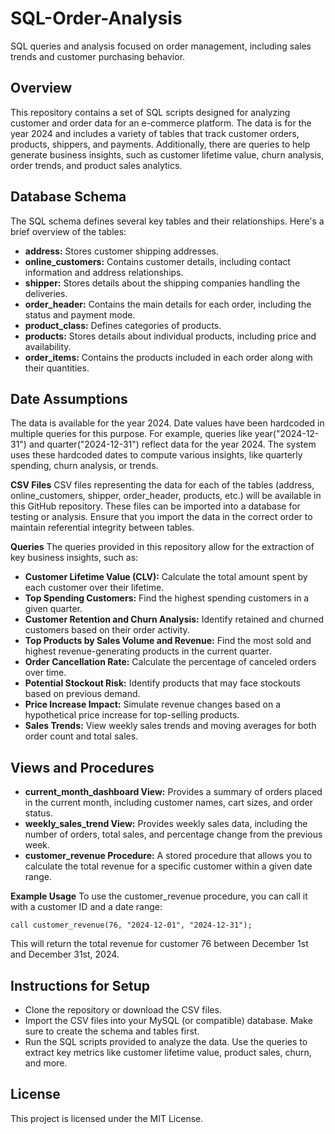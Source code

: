 # SQL-Order-Analysis
SQL queries and analysis focused on order management, including sales trends and customer purchasing behavior.

## Overview
This repository contains a set of SQL scripts designed for analyzing customer and order data for an e-commerce platform. The data is for the year 2024 and includes a variety of tables that track customer orders, products, shippers, and payments. Additionally, there are queries to help generate business insights, such as customer lifetime value, churn analysis, order trends, and product sales analytics.

## Database Schema
The SQL schema defines several key tables and their relationships. Here's a brief overview of the tables:
- **address:** Stores customer shipping addresses.
- **online_customers:** Contains customer details, including contact information and address relationships.
- **shipper:** Stores details about the shipping companies handling the deliveries.
- **order_header:** Contains the main details for each order, including the status and payment mode.
- **product_class:** Defines categories of products.
- **products:** Stores details about individual products, including price and availability.
- **order_items:** Contains the products included in each order along with their quantities.

## Date Assumptions
The data is available for the year 2024. Date values have been hardcoded in multiple queries for this purpose.
For example, queries like year("2024-12-31") and quarter("2024-12-31") reflect data for the year 2024. The system uses these hardcoded dates to compute various insights, like quarterly spending, churn analysis, or trends.

**CSV Files**
CSV files representing the data for each of the tables (address, online_customers, shipper, order_header, products, etc.) will be available in this GitHub repository. These files can be imported into a database for testing or analysis. Ensure that you import the data in the correct order to maintain referential integrity between tables.

**Queries**
The queries provided in this repository allow for the extraction of key business insights, such as:
- **Customer Lifetime Value (CLV):** Calculate the total amount spent by each customer over their lifetime.
- **Top Spending Customers:** Find the highest spending customers in a given quarter.
- **Customer Retention and Churn Analysis:** Identify retained and churned customers based on their order activity.
- **Top Products by Sales Volume and Revenue:** Find the most sold and highest revenue-generating products in the current quarter.
- **Order Cancellation Rate:** Calculate the percentage of canceled orders over time.
- **Potential Stockout Risk:** Identify products that may face stockouts based on previous demand.
- **Price Increase Impact:** Simulate revenue changes based on a hypothetical price increase for top-selling products.
- **Sales Trends:** View weekly sales trends and moving averages for both order count and total sales.

## Views and Procedures
- **current_month_dashboard View:** Provides a summary of orders placed in the current month, including customer names, cart sizes, and order status.
- **weekly_sales_trend View:** Provides weekly sales data, including the number of orders, total sales, and percentage change from the previous week.
- **customer_revenue Procedure:** A stored procedure that allows you to calculate the total revenue for a specific customer within a given date range.

**Example Usage**
To use the customer_revenue procedure, you can call it with a customer ID and a date range:

`call customer_revenue(76, "2024-12-01", "2024-12-31");`

This will return the total revenue for customer 76 between December 1st and December 31st, 2024.

## Instructions for Setup
- Clone the repository or download the CSV files.
- Import the CSV files into your MySQL (or compatible) database. Make sure to create the schema and tables first.
- Run the SQL scripts provided to analyze the data. Use the queries to extract key metrics like customer lifetime value, product sales, churn, and more.

## License
This project is licensed under the MIT License.

